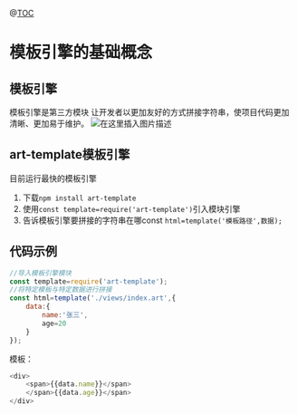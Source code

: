 ﻿@[TOC](目录)
# 模板引擎的基础概念
## 模板引擎
模板引擎是第三方模块
让开发者以更加友好的方式拼接字符串，使项目代码更加清晰、更加易于维护。
![在这里插入图片描述](https://img-blog.csdnimg.cn/90e30001580d4c32865550fac02c2632.png?x-oss-process=image/watermark,type_ZHJvaWRzYW5zZmFsbGJhY2s,shadow_50,text_Q1NETiBAcHVyaXR5LWdvb2Q=,size_20,color_FFFFFF,t_70,g_se,x_16)

## art-template模板引擎
目前运行最快的模板引擎

 1. 下载`npm install art-template`
 2. 使用`const template=require('art-template')`引入模块引擎
 3. 告诉模板引擎要拼接的字符串在哪const `html=template('模板路径',数据);`

## 代码示例

```javascript
//导入模板引擎模块
const template=require('art-template');
//将特定模板与特定数据进行拼接
const html=template('./views/index.art',{
	data:{
		name:'张三',
		age=20
	}
});
```
模板：
```javascript
<div>
	<span>{{data.name}}</span>
	</span>{{data.age}}</span>
</div>
```


